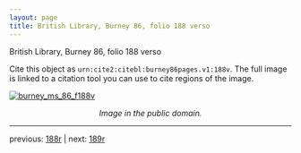 ```yaml
---
layout: page
title: British Library, Burney 86, folio 188 verso
---
```


British Library, Burney 86, folio 188 verso

Cite this object as `urn:cite2:citebl:burney86pages.v1:188v`.  The full image is linked to a citation tool you can use to cite regions of the image.

[![burney_ms_86_f188v](http://www.homermultitext.org/iipsrv?IIIF=/project/homer/pyramidal/deepzoom/citebl/burney86imgs/v1/burney_ms_86_f188v.tif/full/800,/0/default.jpg)](http://www.homermultitext.org/ict2/?urn=urn:cite2:citebl:burney86imgs.v1:burney_ms_86_f188v) 

<p style="text-align: center; font-style: italic;">Image in the public domain.</p>

---

previous: [188r](../188r/) | next: [189r](../189r/)